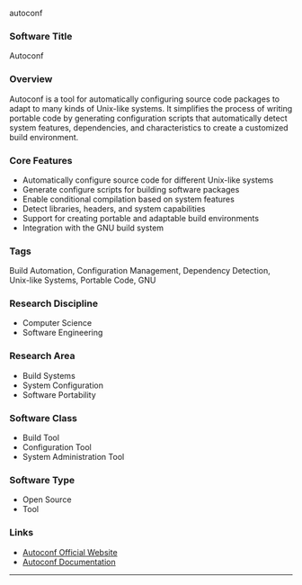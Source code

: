autoconf
### Software Title 
Autoconf

### Overview 
Autoconf is a tool for automatically configuring source code packages to adapt to many kinds of Unix-like systems. It simplifies the process of writing portable code by generating configuration scripts that automatically detect system features, dependencies, and characteristics to create a customized build environment.

### Core Features 
- Automatically configure source code for different Unix-like systems
- Generate configure scripts for building software packages
- Enable conditional compilation based on system features
- Detect libraries, headers, and system capabilities
- Support for creating portable and adaptable build environments
- Integration with the GNU build system

### Tags
Build Automation, Configuration Management, Dependency Detection, Unix-like Systems, Portable Code, GNU

### Research Discipline
- Computer Science
- Software Engineering

### Research Area
- Build Systems
- System Configuration
- Software Portability

### Software Class
- Build Tool
- Configuration Tool
- System Administration Tool

### Software Type
- Open Source
- Tool

### Links
- [Autoconf Official Website](https://www.gnu.org/software/autoconf/)
- [Autoconf Documentation](https://www.gnu.org/software/autoconf/manual/autoconf.html)
--------------------------------------
